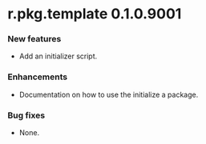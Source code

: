 # r.pkg.template 0.1.0.9001
### New features
* Add an initializer script.
### Enhancements
* Documentation on how to use the initialize a package.
### Bug fixes
* None.
